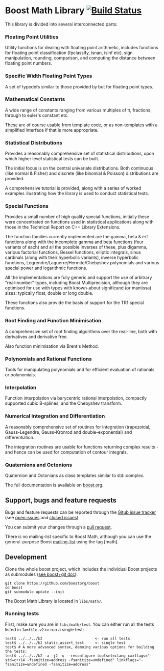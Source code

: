 Boost Math Library [![Build Status](https://travis-ci.org/boostorg/math.svg?branch=develop)](https://travis-ci.org/boostorg/math)
==================

This library is divided into several interconnected parts:

### Floating Point Utilities

Utility functions for dealing with floating point arithmetic, includes functions for floating point classification (fpclassify, isnan, isinf etc), sign manipulation, rounding, comparison, and computing the distance between floating point numbers.

### Specific Width Floating Point Types

A set of typedefs similar to those provided by <cstdint> but for floating point types.

### Mathematical Constants

A wide range of constants ranging from various multiples of π, fractions, through to euler's constant etc.

These are of course usable from template code, or as non-templates with a simplified interface if that is more appropriate.

### Statistical Distributions

Provides a reasonably comprehensive set of statistical distributions, upon which higher level statistical tests can be built.

The initial focus is on the central univariate distributions. Both continuous (like normal & Fisher) and discrete (like binomial & Poisson) distributions are provided.

A comprehensive tutorial is provided, along with a series of worked examples illustrating how the library is used to conduct statistical tests.

### Special Functions

Provides a small number of high quality special functions, initially these were concentrated on functions used in statistical applications along with those in the Technical Report on C++ Library Extensions.

The function families currently implemented are the gamma, beta & erf functions along with the incomplete gamma and beta functions (four variants of each) and all the possible inverses of these, plus digamma, various factorial functions, Bessel functions, elliptic integrals, sinus cardinals (along with their hyperbolic variants), inverse hyperbolic functions, Legrendre/Laguerre/Hermite/Chebyshev polynomials and various special power and logarithmic functions.

All the implementations are fully generic and support the use of arbitrary "real-number" types, including Boost.Multiprecision, although they are optimised for use with types with known-about significand (or mantissa) sizes: typically float, double or long double.

These functions also provide the basis of support for the TR1 special functions.

### Root Finding and Function Minimisation

A comprehensive set of root finding algorithms over the real-line, both with derivatives and derivative free.

Also function minimisation via Brent's Method.

### Polynomials and Rational Functions

Tools for manipulating polynomials and for efficient evaluation of rationals or polynomials.

### Interpolation

Function interpolation via barycentric rational interpolation, compactly supported cubic B-splines, and the Chebyshev transform.

### Numerical Integration and Differentiation

A reasonably comprehensive set of routines for integration (trapezoidal, Gauss-Legendre, Gauss-Kronrod and double-exponential) and differentiation.

The integration routines are usable for functions returning complex results - and hence can be used for computation of  contour integrals.

### Quaternions and Octonions

Quaternion and Octonians as class templates similar to std::complex.

The full documentation is available on [boost.org](http://www.boost.org/doc/libs/release/libs/math).

## Support, bugs and feature requests ##

Bugs and feature requests can be reported through the [Gitub issue tracker](https://github.com/boostorg/math/issues)
(see [open issues](https://github.com/boostorg/math/issues) and
[closed issues](https://github.com/boostorg/math/issues?utf8=%E2%9C%93&q=is%3Aissue+is%3Aclosed)).

You can submit your changes through a [pull request](https://github.com/boostorg/math/pulls).

There is no mailing-list specific to Boost Math, although you can use the general-purpose Boost [mailing-list](http://lists.boost.org/mailman/listinfo.cgi/boost-users) using the tag [math].


## Development ##

Clone the whole boost project, which includes the individual Boost projects as submodules ([see boost+git doc](https://github.com/boostorg/boost/wiki/Getting-Started)):

    git clone https://github.com/boostorg/boost
    cd boost
    git submodule update --init

The Boost Math Library is located in `libs/math/`.

### Running tests ###
First, make sure you are in `libs/math/test`.
You can either run all the tests listed in `Jamfile.v2` or run a single test:

    test$ ../../../b2                        <- run all tests
    test$ ../../../b2 static_assert_test     <- single test
    test$ # A more advanced syntax, demoing various options for building the tests:
    test$ ../../../b2 -a -j2 -q --reconfigure toolset=clang cxxflags="--std=c++14 -fsanitize=address -fsanitize=undefined" linkflags="-fsanitize=undefined -fsanitize=address"
